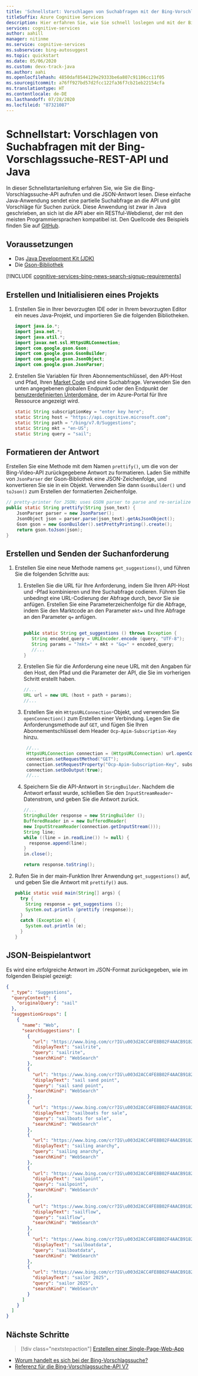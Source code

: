 ```yaml
---
title: 'Schnellstart: Vorschlagen von Suchabfragen mit der Bing-Vorschlagssuche-REST-API und Java'
titleSuffix: Azure Cognitive Services
description: Hier erfahren Sie, wie Sie schnell loslegen und mit der Bing-Vorschlagssuche-API Suchbegriffe in Echtzeit vorschlagen können.
services: cognitive-services
author: aahill
manager: nitinme
ms.service: cognitive-services
ms.subservice: bing-autosuggest
ms.topic: quickstart
ms.date: 05/06/2020
ms.custom: devx-track-java
ms.author: aahi
ms.openlocfilehash: 4850daf8544129e29333be6a807c91106cc11f05
ms.sourcegitcommit: a76ff927bd57d2fcc122fa36f7cb21eb22154cfa
ms.translationtype: HT
ms.contentlocale: de-DE
ms.lasthandoff: 07/28/2020
ms.locfileid: "87321087"
---
```

# <a name="quickstart-suggest-search-queries-with-the-bing-autosuggest-rest-api-and-java"></a>Schnellstart: Vorschlagen von Suchabfragen mit der Bing-Vorschlagssuche-REST-API und Java

In dieser Schnellstartanleitung erfahren Sie, wie Sie die Bing-Vorschlagssuche-API aufrufen und die JSON-Antwort lesen. Diese einfache Java-Anwendung sendet eine partielle Suchabfrage an die API und gibt Vorschläge für Suchen zurück. Diese Anwendung ist zwar in Java geschrieben, an sich ist die API aber ein RESTful-Webdienst, der mit den meisten Programmiersprachen kompatibel ist. Den Quellcode des Beispiels finden Sie auf [GitHub](https://github.com/Azure-Samples/cognitive-services-REST-api-samples/blob/master/java/Search/BingAutosuggestv7.java).

## <a name="prerequisites"></a>Voraussetzungen

* Das [Java Development Kit (JDK)](https://www.oracle.com/technetwork/java/javase/downloads/)
* Die [Gson-Bibliothek](https://github.com/google/gson)

[!INCLUDE [cognitive-services-bing-news-search-signup-requirements](../../../../includes/cognitive-services-bing-autosuggest-signup-requirements.md)]

## <a name="create-and-initialize-a-project"></a>Erstellen und Initialisieren eines Projekts

1. Erstellen Sie in Ihrer bevorzugten IDE oder in Ihrem bevorzugten Editor ein neues Java-Projekt, und importieren Sie die folgenden Bibliotheken.

    ```java
    import java.io.*;
    import java.net.*;
    import java.util.*;
    import javax.net.ssl.HttpsURLConnection;
    import com.google.gson.Gson;
    import com.google.gson.GsonBuilder;
    import com.google.gson.JsonObject;
    import com.google.gson.JsonParser;
    ```

2. Erstellen Sie Variablen für Ihren Abonnementschlüssel, den API-Host und Pfad, Ihren [Market Code](https://docs.microsoft.com/rest/api/cognitiveservices-bingsearch/bing-autosuggest-api-v7-reference#market-codes) und eine Suchabfrage. Verwenden Sie den unten angegebenen globalen Endpunkt oder den Endpunkt der [benutzerdefinierten Unterdomäne](../../../cognitive-services/cognitive-services-custom-subdomains.md), der im Azure-Portal für Ihre Ressource angezeigt wird.
    
    ```java
    static String subscriptionKey = "enter key here";
    static String host = "https://api.cognitive.microsoft.com";
    static String path = "/bing/v7.0/Suggestions";
    static String mkt = "en-US";
    static String query = "sail";
    ```


## <a name="format-the-response"></a>Formatieren der Antwort

Erstellen Sie eine Methode mit dem Namen `prettify()`, um die von der Bing-Video-API zurückgegebene Antwort zu formatieren. Laden Sie mithilfe von `JsonParser` der Gson-Bibliothek eine JSON-Zeichenfolge, und konvertieren Sie sie in ein Objekt. Verwenden Sie dann `GsonBuilder()` und `toJson()` zum Erstellen der formatierten Zeichenfolge.

```java
// pretty-printer for JSON; uses GSON parser to parse and re-serialize
public static String prettify(String json_text) {
    JsonParser parser = new JsonParser();
    JsonObject json = parser.parse(json_text).getAsJsonObject();
    Gson gson = new GsonBuilder().setPrettyPrinting().create();
    return gson.toJson(json);
}
```

## <a name="construct-and-send-the-search-request"></a>Erstellen und Senden der Suchanforderung

1. Erstellen Sie eine neue Methode namens `get_suggestions()`, und führen Sie die folgenden Schritte aus:

   1. Erstellen Sie die URL für Ihre Anforderung, indem Sie Ihren API-Host und -Pfad kombinieren und Ihre Suchabfrage codieren. Führen Sie unbedingt eine URL-Codierung der Abfrage durch, bevor Sie sie anfügen. Erstellen Sie eine Parameterzeichenfolge für die Abfrage, indem Sie den Marktcode an den Parameter `mkt=` und Ihre Abfrage an den Parameter `q=` anfügen.
    
      ```java
  
      public static String get_suggestions () throws Exception {
         String encoded_query = URLEncoder.encode (query, "UTF-8");
         String params = "?mkt=" + mkt + "&q=" + encoded_query;
         //...
      }
      ```
    
   2. Erstellen Sie für die Anforderung eine neue URL mit den Angaben für den Host, den Pfad und die Parameter der API, die Sie im vorherigen Schritt erstellt haben. 
    
       ```java
       //...
       URL url = new URL (host + path + params);
       //...
       ```
    
   3. Erstellen Sie ein `HttpsURLConnection`-Objekt, und verwenden Sie `openConnection()` zum Erstellen einer Verbindung. Legen Sie die Anforderungsmethode auf `GET`, und fügen Sie Ihren Abonnementschlüssel dem Header `Ocp-Apim-Subscription-Key` hinzu.

      ```java
       //...
       HttpsURLConnection connection = (HttpsURLConnection) url.openConnection();
       connection.setRequestMethod("GET");
       connection.setRequestProperty("Ocp-Apim-Subscription-Key", subscriptionKey);
       connection.setDoOutput(true);
       //...
      ```

   4. Speichern Sie die API-Antwort in `StringBuilder`. Nachdem die Antwort erfasst wurde, schließen Sie den `InputStreamReader`-Datenstrom, und geben Sie die Antwort zurück.

       ```java
       //...
       StringBuilder response = new StringBuilder ();
       BufferedReader in = new BufferedReader(
       new InputStreamReader(connection.getInputStream()));
       String line;
       while ((line = in.readLine()) != null) {
         response.append(line);
       }
       in.close();
    
       return response.toString();
       ```

2. Rufen Sie in der main-Funktion Ihrer Anwendung `get_suggestions()` auf, und geben Sie die Antwort mit `prettify()` aus.
    
    ```java
    public static void main(String[] args) {
      try {
        String response = get_suggestions ();
        System.out.println (prettify (response));
      }
      catch (Exception e) {
        System.out.println (e);
      }
    }
    ```

## <a name="example-json-response"></a>JSON-Beispielantwort

Es wird eine erfolgreiche Antwort im JSON-Format zurückgegeben, wie im folgenden Beispiel gezeigt: 

```json
{
  "_type": "Suggestions",
  "queryContext": {
    "originalQuery": "sail"
  },
  "suggestionGroups": [
    {
      "name": "Web",
      "searchSuggestions": [
        {
          "url": "https://www.bing.com/cr?IG\u003d2ACC4FE8B02F4AACB9182A6502B0E556\u0026CID\u003d1D546424A4CB64AF2D386F26A5CD6583\u0026rd\u003d1\u0026h\u003dgvtP9TS9NwhajSapY2Se6y1eCbP2fq_GiP2n-cxi6OY\u0026v\u003d1\u0026r\u003dhttps%3a%2f%2fwww.bing.com%2fsearch%3fq%3dsailrite%26FORM%3dUSBAPI\u0026p\u003dDevEx,5003.1",
          "displayText": "sailrite",
          "query": "sailrite",
          "searchKind": "WebSearch"
        },
        {
          "url": "https://www.bing.com/cr?IG\u003d2ACC4FE8B02F4AACB9182A6502B0E556\u0026CID\u003d1D546424A4CB64AF2D386F26A5CD6583\u0026rd\u003d1\u0026h\u003dBTS0G6AakxntIl9rmbDXtk1n6rQpsZZ99aQ7ClE7dTY\u0026v\u003d1\u0026r\u003dhttps%3a%2f%2fwww.bing.com%2fsearch%3fq%3dsail%2bsand%2bpoint%26FORM%3dUSBAPI\u0026p\u003dDevEx,5004.1",
          "displayText": "sail sand point",
          "query": "sail sand point",
          "searchKind": "WebSearch"
        },
        {
          "url": "https://www.bing.com/cr?IG\u003d2ACC4FE8B02F4AACB9182A6502B0E556\u0026CID\u003d1D546424A4CB64AF2D386F26A5CD6583\u0026rd\u003d1\u0026h\u003dc0QOA_j6swCZJy9FxqOwke2KslJE7ZRmMooGClAuCpY\u0026v\u003d1\u0026r\u003dhttps%3a%2f%2fwww.bing.com%2fsearch%3fq%3dsailboats%2bfor%2bsale%26FORM%3dUSBAPI\u0026p\u003dDevEx,5005.1",
          "displayText": "sailboats for sale",
          "query": "sailboats for sale",
          "searchKind": "WebSearch"
        },
        {
          "url": "https://www.bing.com/cr?IG\u003d2ACC4FE8B02F4AACB9182A6502B0E556\u0026CID\u003d1D546424A4CB64AF2D386F26A5CD6583\u0026rd\u003d1\u0026h\u003dmnMdREUH20SepmHQH1zlh9Hy_w7jpOlZFm3KG2R_BoA\u0026v\u003d1\u0026r\u003dhttps%3a%2f%2fwww.bing.com%2fsearch%3fq%3dsailing%2banarchy%26FORM%3dUSBAPI\u0026p\u003dDevEx,5006.1",
          "displayText": "sailing anarchy",
          "query": "sailing anarchy",
          "searchKind": "WebSearch"
        },
        {
          "url": "https://www.bing.com/cr?IG\u003d2ACC4FE8B02F4AACB9182A6502B0E556\u0026CID\u003d1D546424A4CB64AF2D386F26A5CD6583\u0026rd\u003d1\u0026h\u003dWLFO-B1GG5qtBGnoU1Bizz02YKkg5fgAQtHwhXn4z8I\u0026v\u003d1\u0026r\u003dhttps%3a%2f%2fwww.bing.com%2fsearch%3fq%3dsailpoint%26FORM%3dUSBAPI\u0026p\u003dDevEx,5007.1",
          "displayText": "sailpoint",
          "query": "sailpoint",
          "searchKind": "WebSearch"
        },
        {
          "url": "https://www.bing.com/cr?IG\u003d2ACC4FE8B02F4AACB9182A6502B0E556\u0026CID\u003d1D546424A4CB64AF2D386F26A5CD6583\u0026rd\u003d1\u0026h\u003dquBMwmKlGwqC5wAU0K7n416plhWcR8zQCi7r-Fw9Y0w\u0026v\u003d1\u0026r\u003dhttps%3a%2f%2fwww.bing.com%2fsearch%3fq%3dsailflow%26FORM%3dUSBAPI\u0026p\u003dDevEx,5008.1",
          "displayText": "sailflow",
          "query": "sailflow",
          "searchKind": "WebSearch"
        },
        {
          "url": "https://www.bing.com/cr?IG\u003d2ACC4FE8B02F4AACB9182A6502B0E556\u0026CID\u003d1D546424A4CB64AF2D386F26A5CD6583\u0026rd\u003d1\u0026h\u003d0udadFl0gCTKCp0QmzQTXS3_y08iO8FpwsoKPHPS6kw\u0026v\u003d1\u0026r\u003dhttps%3a%2f%2fwww.bing.com%2fsearch%3fq%3dsailboatdata%26FORM%3dUSBAPI\u0026p\u003dDevEx,5009.1",
          "displayText": "sailboatdata",
          "query": "sailboatdata",
          "searchKind": "WebSearch"
        },
        {
          "url": "https://www.bing.com/cr?IG\u003d2ACC4FE8B02F4AACB9182A6502B0E556\u0026CID\u003d1D546424A4CB64AF2D386F26A5CD6583\u0026rd\u003d1\u0026h\u003deSSt0MRSbl2V0RFPSuVd-gC7fGOT4717pz55EBUgPec\u0026v\u003d1\u0026r\u003dhttps%3a%2f%2fwww.bing.com%2fsearch%3fq%3dsailor%2b2025%26FORM%3dUSBAPI\u0026p\u003dDevEx,5010.1",
          "displayText": "sailor 2025",
          "query": "sailor 2025",
          "searchKind": "WebSearch"
        }
      ]
    }
  ]
}
```

## <a name="next-steps"></a>Nächste Schritte

> [!div class="nextstepaction"]
> [Erstellen einer Single-Page-Web-App](../tutorials/autosuggest.md)

- [Worum handelt es sich bei der Bing-Vorschlagssuche?](../get-suggested-search-terms.md)
- [Referenz für die Bing-Vorschlagssuche-API V7](https://docs.microsoft.com/rest/api/cognitiveservices-bingsearch/bing-autosuggest-api-v7-reference)
